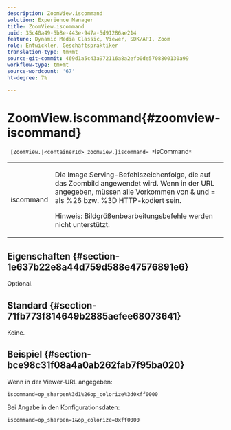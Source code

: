 ```yaml
---
description: ZoomView.iscommand
solution: Experience Manager
title: ZoomView.iscommand
uuid: 35c40a49-5b8e-443e-947a-5d91286ae214
feature: Dynamic Media Classic, Viewer, SDK/API, Zoom
role: Entwickler, Geschäftspraktiker
translation-type: tm+mt
source-git-commit: 469d1a5c43a972116a8a2efb0de5708800130a99
workflow-type: tm+mt
source-wordcount: '67'
ht-degree: 7%

---
```



# ZoomView.iscommand{#zoomview-iscommand}

` [ZoomView.|<containerId>_zoomView.]iscommand= *`isCommand`*`

<table id="table_06B5F795889E402FB6BCEA4D882E1422"> 
 <tbody> 
  <tr> 
   <td colname="col1"> <p> <span class="codeph"><span class="varname"> iscommand</span></span> </p> </td> 
   <td colname="col2"> <p> Die Image Serving-Befehlszeichenfolge, die auf das Zoombild angewendet wird. Wenn in der URL angegeben, müssen alle Vorkommen von <span class="codeph"> &amp;</span> und <span class="codeph"> =</span> als <span class="codeph"> %26</span> bzw. <span class="codeph"> %3D</span> HTTP-kodiert sein. </p> <p> <p>Hinweis:  Bildgrößenbearbeitungsbefehle werden nicht unterstützt. </p> </p> </td> 
  </tr> 
 </tbody> 
</table>

## Eigenschaften {#section-1e637b22e8a44d759d588e47576891e6}

Optional.

## Standard {#section-71fb773f814649b2885aefee68073641}

Keine.

## Beispiel {#section-bce98c31f08a4a0ab262fab7f95ba020}

Wenn in der Viewer-URL angegeben:

`iscommand=op_sharpen%3d1%26op_colorize%3d0xff0000`

Bei Angabe in den Konfigurationsdaten:

`iscommand=op_sharpen=1&op_colorize=0xff0000`
